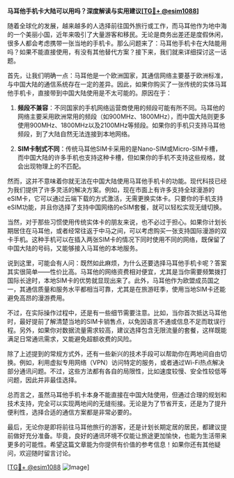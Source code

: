 **马耳他手机卡大陆可以用吗？深度解读与实用建议[[TG💪+ @esim1088](https://t.me/s/esim1088)]**

随着全球化的发展，越来越多的人选择前往国外旅行或工作，而马耳他作为地中海的一个美丽小国，近年来吸引了大量游客和移民。无论是商务出差还是度假休闲，很多人都会考虑携带一张当地的手机卡。那么问题来了：马耳他手机卡在大陆能用吗？如果不能直接使用，有没有其他替代方案？接下来，我们就来详细探讨这一话题。

首先，让我们明确一点：马耳他是一个欧洲国家，其通信网络主要基于欧洲标准，与中国大陆的通信系统存在一定的差异。因此，如果你购买了一张传统的实体马耳他手机卡，直接带到中国大陆使用是不太可能的。原因在于：

1. **频段不兼容**：不同国家的手机网络运营商使用的频段可能有所不同。马耳他的网络主要采用欧洲常用的频段（如900MHz、1800MHz），而中国大陆则更多使用900MHz、1800MHz以及2100MHz等频段。如果你的手机只支持马耳他频段，到了大陆自然无法连接到本地网络。

2. **SIM卡制式不同**：传统马耳他SIM卡采用的是Nano-SIM或Micro-SIM卡槽，而中国大陆的许多手机也支持这种卡槽，但如果你的手机不支持这些规格，就会出现物理上的不匹配。

然而，这并不意味着你就无法在中国大陆使用马耳他手机卡的功能。现代科技已经为我们提供了许多灵活的解决方案。例如，现在市面上有许多支持全球漫游的eSIM卡，它可以通过云端下载的方式激活，无需更换实体卡。只要你的手机支持eSIM功能，并且你选择了支持中国网络的eSIM套餐，就可以轻松实现无缝切换。

当然，对于那些习惯使用传统实体卡的朋友来说，也不必过于担心。如果你计划长期居住在马耳他，或者经常往返于中马之间，可以考虑购买一张支持国际漫游的双卡手机。这种手机可以在插入两张SIM卡的情况下同时使用不同的网络，既保留了中国大陆的号码，又能够接入马耳他的本地服务。

说到这里，可能会有人问：既然如此麻烦，为什么还要选择马耳他手机卡呢？答案其实很简单——性价比高。马耳他的网络资费相对便宜，尤其是当你需要频繁拨打国际长途时，本地SIM卡的优势就显现出来了。此外，马耳他作为欧盟成员国之一，其通信质量和服务水平都相当可靠，尤其是在旅游旺季，使用当地SIM卡还能避免高昂的漫游费用。

不过，在实际操作过程中，还是有一些细节需要注意。比如，当你首次抵达马耳他时，最好提前了解清楚当地的SIM卡销售点，以免因语言不通或信息不足而耽误行程。另外，如果你对数据流量需求较高，建议选择包含无限流量的套餐，这样既能满足日常通讯需求，又能避免超额收费的风险。

除了上述提到的常规方式外，还有一些新兴的技术手段可以帮助你在两地间自由切换。例如，利用虚拟专用网络（VPN）访问特定的服务，或者通过Wi-Fi热点解决部分通讯问题。不过，这些方法都有各自的局限性，比如速度较慢、安全性较低等问题，因此并非最佳选择。

总而言之，虽然马耳他手机卡本身不能直接在中国大陆使用，但通过合理的规划和技术支持，完全可以实现两地间的无缝衔接。无论是为了节省开支，还是为了提升便利性，选择合适的通信方案都是非常必要的。

最后，无论你是即将前往马耳他旅行的游客，还是计划长期定居的居民，都建议提前做好充分准备。毕竟，良好的通讯环境不仅能让旅途更加愉快，也能为生活带来更多的可能性。希望这篇文章能为你提供有价值的参考信息！如果你还有其他疑问，欢迎随时留言讨论。

[[TG💪+ @esim1088](https://t.me/s/esim1088) ![Image](https://i.postimg.cc/4NQfJmqS/Snipaste-2025-05-13-00-14-12.png)]
